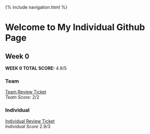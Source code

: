 {% include navigation.html %}

# Welcome to My Individual Github Page

<!--
## Week 1
**WEEK 1 TOTAL SCORE:** ?/?

### Team
[Team Review Ticket]()\
*Team Score:* ?/?

### Individual
[Individual Review Ticket]()\
*Individual Score* ?/?

<hr />
-->

## Week 0
**WEEK 0 TOTAL SCORE:** 4.9/5

### Team
[Team Review Ticket](https://github.com/dsblack0/stickers_for_charity/issues/3)\
*Team Score:* 2/2

### Individual
[Individual Review Ticket](https://github.com/dsblack0/stickers_for_charity/issues/10)\
*Individual Score* 2.9/3

